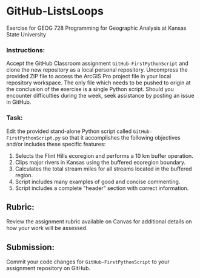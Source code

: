 # GitHub-ListsLoops
Exercise for GEOG 728 Programming for Geographic Analysis at Kansas State University

### Instructions:

Accept the GitHub Classroom assignment <code>GitHub-FirstPythonScript</code> and clone the new repository as a local personal repository.  Uncompress the provided ZIP file to access the ArcGIS Pro project file in your local repository workspace.  The only file which needs to be pushed to origin at the conclusion of the exercise is a single Python script.  Should you encounter difficulties during the week, seek assistance by posting an issue in GitHub.

### Task:

Edit the provided stand-alone Python script called <code>GitHub-FirstPythonScript.py</code> so that it  accomplishes the following objectives and/or includes these specific features:

1. Selects the Flint Hills ecoregion and performs a 10 km buffer operation.
2. Clips major rivers in Kansas using the buffered ecoregion boundary.
3. Calculates the total stream miles for all streams located in the buffered region.
4. Script includes many examples of good and concise commenting.
5. Script includes a complete "header" section with correct information.

## Rubric:

Review the assignment rubric available on Canvas for additional details on how your work will be assessed. 

## Submission:

Commit your code changes for <code>GitHub-FirstPythonScript</code> to your assignment repository on GitHub.

